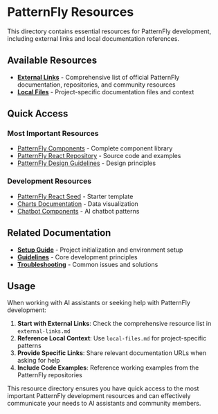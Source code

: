 # PatternFly Resources

This directory contains essential resources for PatternFly development, including external links and local documentation references.

## Available Resources

- **[External Links](./external-links.md)** - Comprehensive list of official PatternFly documentation, repositories, and community resources
- **[Local Files](./local-files.md)** - Project-specific documentation files and context

## Quick Access

### Most Important Resources
- [PatternFly Components](https://www.patternfly.org/components) - Complete component library
- [PatternFly React Repository](https://github.com/patternfly/patternfly-react) - Source code and examples
- [PatternFly Design Guidelines](https://www.patternfly.org/get-started/design) - Design principles

### Development Resources
- [PatternFly React Seed](https://github.com/patternfly/patternfly-react-seed) - Starter template
- [Charts Documentation](https://github.com/patternfly/patternfly-react/tree/main/packages/react-charts#readme) - Data visualization
- [Chatbot Components](https://www.patternfly.org/patternfly-ai/chatbot/overview) - AI chatbot patterns

## Related Documentation

- **[Setup Guide](../setup/README.md)** - Project initialization and environment setup
- **[Guidelines](../guidelines/README.md)** - Core development principles
- **[Troubleshooting](../troubleshooting/common-issues.md)** - Common issues and solutions

## Usage

When working with AI assistants or seeking help with PatternFly development:

1. **Start with External Links**: Check the comprehensive resource list in `external-links.md`
2. **Reference Local Context**: Use `local-files.md` for project-specific patterns
3. **Provide Specific Links**: Share relevant documentation URLs when asking for help
4. **Include Code Examples**: Reference working examples from the PatternFly repositories

This resource directory ensures you have quick access to the most important PatternFly development resources and can effectively communicate your needs to AI assistants and community members.

